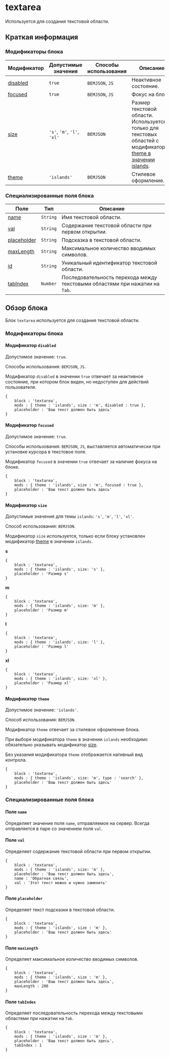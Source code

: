 # textarea

Используется для создания текстовой области.

## Краткая информация

### Модификаторы блока

| Модификатор | Допустимые значения | Способы использования | Описание |
| ----------- | ------------------- | -------------------- | -------- |
| <a href=#disabled>disabled</a> | <code>true</code> | <code>BEMJSON</code>, <code>JS</code> | Неактивное состояние. |
| <a href=#focused>focused</a> | <code>true</code> | <code>BEMJSON</code>, <code>JS</code> | Фокус на блоке. |
| <a href=#size>size</a> | <code>'s'</code>, <code>'m'</code>, <code>'l'</code>, <code>'xl'</code> | <code>BEMJSON</code> | Размер текстовой области. Используется только для текстовых областей с модификатором <a href=#theme>theme в значении islands</a>.|
| <a href=#theme>theme</a> | <code>'islands'</code> | <code>BEMJSON</code> | Стилевое оформление. |

### Специализированные поля блока

| Поле | Тип | Описание |
| ---- | --- | -------- |
| <a href=#name>name</a> | <code>String</code> | Имя текстовой области. |
| <a href=#val>val</a> | <code>String</code> | Содержание текстовой области при первом открытии. |
| <a href=#placeholder>placeholder</a> | <code>String</code> | Подсказка в текстовой области. |
| <a href=#maxLength>maxLength</a> | <code>String</code> | Максимальное количество вводимых символов. |
| <a href=#id>id</a> | <code>String</code> | Уникальный идентификатор текстовой области. |
| <a href=#tab>tabIndex</a> | <code>Number</code> | Последовательность перехода между текстовыми областями при нажатии на <code>Tab</code>. |

## Обзор блока

Блок `textarea` используется для создания текстовой области.

### Модификаторы блока

<a name="disabled"></a>

#### Модификатор `disabled`

Допустимое значение: `true`.

Способы использования: `BEMJSON`, `JS`.

Модификатор `disabled` в значении `true` отвечает за неактивное состояние, при котором блок виден, но недоступен для действий пользователя.

```bemjson
{
    block : 'textarea',
    mods : { theme : 'islands', size : 'm', disabled : true },
    placeholder : 'Ваш текст должен быть здесь'
}
```

<a name="focused"></a>

#### Модификатор `focused`

Допустимое значение: `true`.

Способы использования: `BEMJSON`, `JS`, выставляется автоматически при установке курсора в текстовое поле.

Модификатор `focused` в значении `true` отвечает за наличие фокуса на блоке.

```bemjson
{
    block : 'textarea',
    mods : { theme : 'islands', size : 'm', focused : true },
    placeholder : 'Ваш текст должен быть здесь'
}
```

<a name="size"></a>

#### Модификатор `size`

Допустимые значения для темы `islands`: `'s'`, `'m'`, `'l'`, `'xl'`.

Способ использования: `BEMJSON`.

Модификатор `size` используется, только если блоку установлен модификатор <a href="#theme">theme</a> в значении `islands`.

**s**

```bemjson
{
    block : 'textarea',
    mods : { theme : 'islands', size: 's' },
    placeholder : 'Размер s'
}
```

**m**

```bemjson
{
    block : 'textarea',
    mods : { theme : 'islands', size: 'm' },
    placeholder : 'Размер m'
}
```

**l**

```bemjson
{
    block : 'textarea',
    mods : { theme : 'islands', size: 'l' },
    placeholder : 'Размер l'
}
```

**xl**

```bemjson
{
    block : 'textarea',
    mods : { theme : 'islands', size: 'xl' },
    placeholder : 'Размер xl'
}
```

<a name="theme"></a>

#### Модификатор `theme`

Допустимое значение: `'islands'`.

Способ использования: `BEMJSON`.

Модификатор `theme` отвечает за стилевое оформление блока.

При выборе модификатора `theme` в значении `islands` необходимо обязательно указывать модификатор <a href="#size">size</a>.

Без указания модификатора `theme` отображается нативный вид контрола.

```bemjson
{
    block : 'textarea',
    mods : { theme : 'islands', size: 'm', type : 'search' },
    placeholder : 'Ваш текст должен быть здесь'
}
```

### Специализированные поля блока

<a name="name"></a>

#### Поле `name`

Определяет значение поля `name`, отправляемое на сервер. Всегда отправляется в паре со значением поля `val`.

<a name="val"></a>

#### Поле `val`

Определяет содержание текстовой области при первом открытии.

```bemjson
{
    block : 'textarea',
    mods : { theme : 'islands', size: 'm' },
    placeholder : 'Ваш текст должен быть здесь',
    name : 'Обратная связь',
    val : 'Этот текст можно и нужно заменить'
}
```

<a name="placeholder"></a>

#### Поле `placeholder`

Определяет текст подсказки в текстовой области.

```bemjson
{
    block : 'textarea',
    mods : { theme : 'islands', size : 'm' },
    placeholder : 'Ваш текст должен быть здесь'
}
```

<a name="maxLength"></a>

#### Поле `maxLength`

Определяет максимальное количество вводимых символов.

```bemjson
{
    block : 'textarea',
    mods : { theme : 'islands', size : 'm' },
    placeholder : 'Ваш текст должен быть здесь',
    maxLength : 200
}
```

<a name="tab"></a>

#### Поле `tabIndex`

Определяет последовательность перехода между текстовыми областями при нажатии на `Tab`.

```bemjson
{
    block : 'textarea',
    mods : { theme : 'islands', size : 'm' },
    placeholder : 'Ваш текст должен быть здесь',
    tabIndex : 1
}
```
